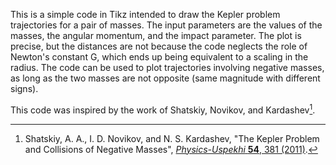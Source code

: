 This is a simple code in Tikz intended to draw the Kepler problem trajectories for a pair of masses. The input parameters are the values of the masses, the angular momentum, and the impact parameter. The plot is precise, but the distances are not because the code neglects the role of Newton's constant G, which ends up being equivalent to a scaling in the radius. The code can be used to plot trajectories involving negative masses, as long as the two masses are not opposite (same magnitude with different signs).

This code was inspired by the work of Shatskiy, Novikov, and Kardashev[^1].

[^1]: Shatskiy, A. A., I. D. Novikov, and N. S. Kardashev, "The Kepler Problem and Collisions of Negative Masses", [_Physics-Uspekhi_ **54**, 381 (2011)](https://doi.org/10.3367/UFNe.0181.201104e.0399).
